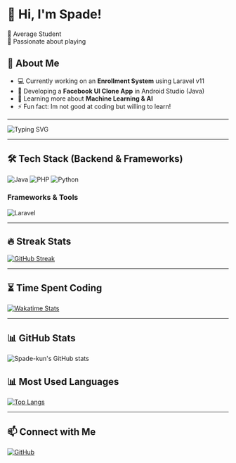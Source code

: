# 👋 Hi, I'm Spade!  
🔹 Average Student  
🔹 Passionate about playing 

## 🚀 About Me
- 💻 Currently working on an **Enrollment System** using Laravel v11
- 📱 Developing a **Facebook UI Clone App** in Android Studio (Java)
- 🎯 Learning more about **Machine Learning & AI**
- ⚡ Fun fact: Im not good at coding but willing to learn! 

---

![Typing SVG](https://readme-typing-svg.herokuapp.com?font=Fira+Code&pause=1000&color=F75C7E&width=435&lines=Welcome+to+my+GitHub!;Read+Watch+and+Sleep!;Web+Development+%7C+Android+%7C+AI)

---

## 🛠 Tech Stack (Backend & Frameworks)  
![Java](https://img.shields.io/badge/Java-%23ED8B00.svg?style=flat&logo=java&logoColor=white)
![PHP](https://img.shields.io/badge/PHP-%23777BB4.svg?style=flat&logo=php&logoColor=white)
![Python](https://img.shields.io/badge/Python-%233776AB.svg?style=flat&logo=python&logoColor=white)

### **Frameworks & Tools**  
![Laravel](https://img.shields.io/badge/Laravel-%23FF2D20.svg?style=flat&logo=laravel&logoColor=white)

---

## 🔥 Streak Stats  
[![GitHub Streak](https://github-readme-streak-stats.herokuapp.com/?user=Spade-kun&theme=radical)](https://git.io/streak-stats)

---

## ⏳ Time Spent Coding  
[![Wakatime Stats](https://github-readme-stats.vercel.app/api/wakatime?username=Spade-kun&layout=compact&theme=radical)](https://wakatime.com/@Spade-kun)

---

## 📊 GitHub Stats  
![Spade-kun's GitHub stats](https://github-readme-stats.vercel.app/api?username=Spade-kun&show_icons=true&theme=radical)  
## 📊 Most Used Languages  
[![Top Langs](https://github-readme-stats.vercel.app/api/top-langs/?username=Spade-kun&layout=compact&theme=radical&hide=css,scss,html)](https://github.com/anuraghazra/github-readme-stats)  

---

## 📫 Connect with Me  
[![GitHub](https://img.shields.io/badge/GitHub-000000?style=for-the-badge&logo=github&logoColor=white)](https://github.com/Spade-kun)  
